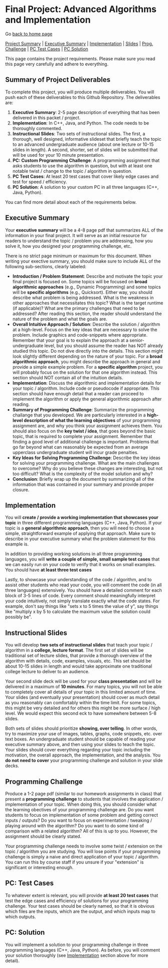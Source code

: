 Final Project: Advanced Algorithms and Implementation
===============================

Go [back to home page](./index.html)

[Project Summary](#summary) | [Executive Summary](#execsummary) | [Implementation](#implementation) | [Slides](#slides) | [Prog. Challenge](#pc) | [PC Test Cases](#testcases) | [PC Solution](#solution) 

This page contains the project requirements. Please make sure you read this page very carefully and adhere to everything.

<a name="summary"></a>Summary of Project Deliverables
---------------------------------------

To complete this project, you will produce multiple deliverables. You will push each of these deliverables to this Github Repository. The deliverables are:

1. **Executive Summary**: 2-5 page description of everything that has been delivered in this packet / project. 
2. **Implementation**: In C++, Java, and Python. The code needs to be thoroughly commented. 
3. **Instructional Slides**: Two sets of instructional slides. The first, a thorough, well designed, informative slideset that briefly teach the topic to an advanced undergraduate audience (about one lecture or 10-15 slides in length). A second, shorter, set of slides will be submitted that will be used for your 10 minute presentation.
4. **PC: Custom Programming Challenge**: A programming assignment that asks students to use the algorithm in question, but with at least one notable twist / change to the topic / algorithm in question.
5. **PC Test Cases**: At least 20 test cases that cover likely edge cases and test for speed / efficiency.
6. **PC Solution**: A solution to your custom PC in all three languages (C++, Java, Python).

You can find more detail about each of the requirements below.


<a name="execsummary"></a>Executive Summary
---------------------------------------

Your **executive summary** will be a 4-8 page pdf that summarizes ALL of the information in your final project. It will serve as an initial resource for readers to understand the topic / problem you are addressing, how you solve it, how you designed your programming challenge, etc.

There is no strict page minimum or maximum for this document. When writing your exective summary, you should make sure to include ALL of the following sub-sections, clearly labeled:

- **Introduction / Problem Statement**: Describe and motivate the topic your final project is focused on. Some topics will be focused on **broad algorithmic approaches** (e.g., Dynamic Programming) and some topics will be **specific algorithms** (e.g., Quicksort). Either way, you should describe what problem is being addressed. What is the weakness in other approaches that necessitates this topic? What is the target runtime (if applicable)? What are the primary challenges that need to be addressed? After reading this section, the reader should understand the nature of the problem and what the goals are.
- **Overall Intuitive Approach / Solution**: Describe the solution / algorithm at a high-level. Focus on the key ideas that are necessary to solve the problem. Include graphics and code-snippets where appropriate. Remember that your goal is to explain the approach at a senior-undergraduate level, but you should assume the reader has NOT already studied this topic. Do not dive directly into the details. This section might look slightly different depending on the nature of your topic. For a **broad algorithmic approach**, you might describe the approach in general and provide a simple example problem. For a **specific algorithm** project, you will probably focus on the solution for that one algorithm instead. This section should NOT contain all of the intuition details.
- **Implementation**: Discuss the algorithmic and implementation details for your topic / algorithm. Include code or pseudocode if appropriate. This section should have enough detail that a reader can proceed to implement the algorithm or apply the general algorithmic approach after reading.
- **Summary of Programming Challenge**: Summarize the programming challange that you developed. We are particularly interested in a **high-level description of what the learning objectives** of your programming assignment are, and why you think your assignment achieves them. You should also focus on the **key twist / idea**, that goes beyond the basic topic, that is required to complete your assignment. Remember that finding a good level of additional challenge is important. Problems that go far beyond what can reasonably be expected from an average upperclass undergraduate student will incur grade penalties.
- **Key Ideas for Solving Programming Challenge**: Describe the key ideas for solving your programming challenge. What are the main challenges to overcome? Why do you believe these changes are interesting, but not too difficult? What is the complexity of the model solution and why?
- **Conclusion**: Briefly wrap up the document by summarizing all of the information that was contained in your summary and provide proper closure.

<a name="implementation"></a>Implementation
---------------------------------------

You will **create / provide a working implementation that showcases your topic** in three different programming languages (C++, Java, Python). If your topic is a **general algorithmic approach**, then you will need to choose a simple, straightforward example of applying that approach. Make sure to describe in your executive summary what the problem statement for this example is.

In addition to providing working solutions in all three programming languages, you will **write a couple of simple, small sample test cases** that we can easily run on your code to verify that it works on small examples. You should have **at least three test cases**

Lastly, to showcase your understanding of the code / algorithm, and to assist other students who read your code, you will comment the code (in all three languages) extensively. You should have a detailed comment for each block of 3-5 lines of code. Every comment should meaningfully interpret your code intuitively, not simply translate exactly what the code states. For example, don't say things like "sets x to 5 times the value of y", say things like "multiply x by 5 to calculate the maximum value the solution could possibly be".


<a name="slides"></a>Instructional Slides
---------------------------------------

You will develop **two sets of instructional slides** that teach your topic / algorithm in a **college, lecture format**. The first set of slides will be traditional set of lecture slides, that provide a thorough overview of the algorithm with details, code, examples, visuals, etc. This set should be about 10-15 slides in length and would take approximate one traditional college lecture to deliver to an audience. 

Your second slide deck will be used for your **class presentation** and will be delivered in a maximum of **10 minutes**. For many topics, you will not be able to completely cover all details of your topic in this limited amount of time. Your slides (and eventually your presentation) should cover as much detail as you reasonably can comfortably within the time limit. For some topics, this might be very detailed and for others this might be more surface / high level. We would expect this second eck to have somewhere between 5-8 slides.

Both sets of slides should prioritize **showing, over telling**. In other words, try to maximize your use of images, tables, graphs, code snippets, etc. over text boxes. An undergraduate student should be capable of reading your executive summary above, and then using your slides to teach the topic. Your slides should cover everything regarding your topic including the motivation, the overall approach, the implementation, and the analysis. You **do not need to cover** your programming challenge and solution in your slide decks.


<a name="pc"></a>Programming Challenge
---------------------------------------

Produce a 1-2 page pdf (similar to our homework assignments in class) that present a **programming challenge** to students that involves the application / implementation of your topic. When doing this, you should consider what the learning obectives of your programming challenge are. Do you want students to focus on implementation of some problem and getting correct inputs / outputs? Do you want to focus on experimentation / tweaking / playing around with the algorithm? Do you want to do some kind of comparison with a related algorithm? All of this is up to you. However, the assignment should be clearly stated.

Your programming challenge needs to involve some twist / extension on the topic / algorithm you are studying. You will lose points if your programming challenge is simply a naive and direct application of your topic / algorithm. You can run this by course staff if you unsure if your "extension" is significant or interesting enough.

<a name="testcases"></a>PC: Test Cases
---------------------------------------

To whatever extent is relevant, you will provide **at least 20 test cases** that test the edge cases and efficiency of solutions for your programming challenge. Your test cases should be clearly named, so that it is obvious which files are the inputs, which are the output, and which inputs map to which outputs.

<a name="solution"></a>PC: Solution
---------------------------------------

You will implement a solution to your programming challenge in three programming languages (C++, Java, Python). As before, you will comment your solution thoroughly (see [Implementation](#implementation) section above for more detail).

